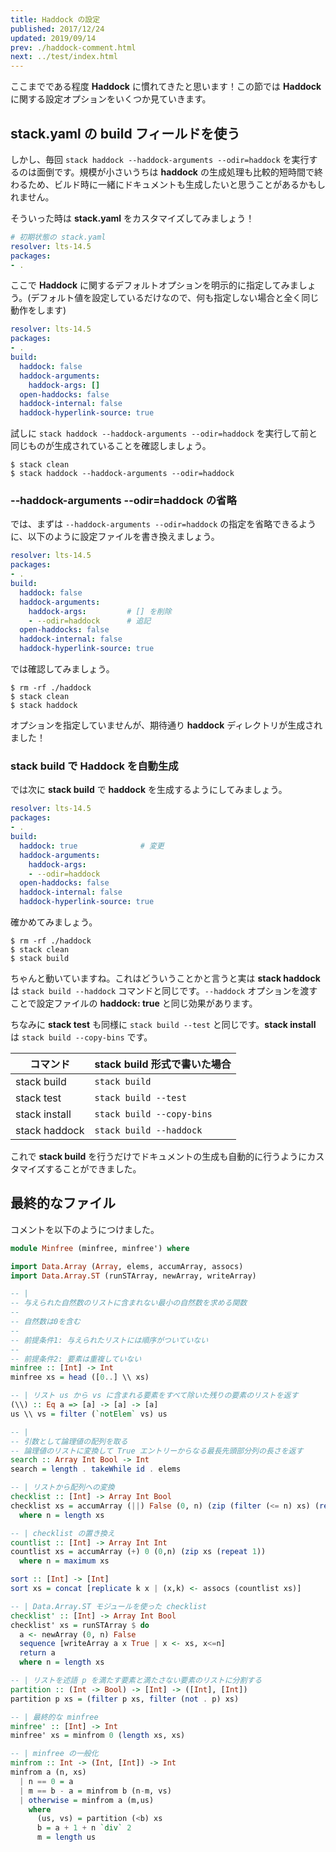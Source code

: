 ```yaml
---
title: Haddock の設定
published: 2017/12/24
updated: 2019/09/14
prev: ./haddock-comment.html
next: ../test/index.html
---
```


ここまでである程度 **Haddock** に慣れてきたと思います！この節では **Haddock** に関する設定オプションをいくつか見ていきます。

## stack.yaml の build フィールドを使う

しかし、毎回 `stack haddock --haddock-arguments --odir=haddock` を実行するのは面倒です。規模が小さいうちは **haddock** の生成処理も比較的短時間で終わるため、ビルド時に一緒にドキュメントも生成したいと思うことがあるかもしれません。

そういった時は **stack.yaml** をカスタマイズしてみましょう！

```yaml
# 初期状態の stack.yaml
resolver: lts-14.5
packages:
- .
```

ここで **Haddock** に関するデフォルトオプションを明示的に指定してみましょう。(デフォルト値を設定しているだけなので、何も指定しない場合と全く同じ動作をします)

```yaml:stack.yaml
resolver: lts-14.5
packages:
- .
build:
  haddock: false
  haddock-arguments:
    haddock-args: []
  open-haddocks: false
  haddock-internal: false
  haddock-hyperlink-source: true
```

試しに `stack haddock --haddock-arguments --odir=haddock` を実行して前と同じものが生成されていることを確認しましょう。

```shell-session
$ stack clean
$ stack haddock --haddock-arguments --odir=haddock
```

### --haddock-arguments --odir=haddock の省略

では、まずは `--haddock-arguments --odir=haddock` の指定を省略できるように、以下のように設定ファイルを書き換えましょう。

```yaml
resolver: lts-14.5
packages:
- .
build:
  haddock: false
  haddock-arguments:
    haddock-args:         # [] を削除
    - --odir=haddock      # 追記
  open-haddocks: false
  haddock-internal: false
  haddock-hyperlink-source: true
```

では確認してみましょう。

```shell-session
$ rm -rf ./haddock
$ stack clean
$ stack haddock
```

オプションを指定していませんが、期待通り **haddock** ディレクトリが生成されました！

### stack build で Haddock を自動生成

では次に **stack build** で **haddock** を生成するようにしてみましょう。

```yaml:stack.yaml
resolver: lts-14.5
packages:
- .
build:
  haddock: true              # 変更
  haddock-arguments:
    haddock-args:
    - --odir=haddock
  open-haddocks: false
  haddock-internal: false
  haddock-hyperlink-source: true
```

確かめてみましょう。

```shell-session
$ rm -rf ./haddock
$ stack clean
$ stack build
```

ちゃんと動いていますね。これはどういうことかと言うと実は **stack haddock** は `stack build --haddock` コマンドと同じです。`--haddock` オプションを渡すことで設定ファイルの **haddock: true** と同じ効果があります。

ちなみに **stack test** も同様に `stack build --test` と同じです。**stack install** は `stack build --copy-bins` です。

コマンド | stack build 形式で書いた場合
--------|--------------------------
stack build | `stack build`
stack test | `stack build --test`
stack install | `stack build --copy-bins`
stack haddock | `stack build --haddock`

これで **stack build** を行うだけでドキュメントの生成も自動的に行うようにカスタマイズすることができました。

## 最終的なファイル

コメントを以下のようにつけました。

```haskell
module Minfree (minfree, minfree') where

import Data.Array (Array, elems, accumArray, assocs)
import Data.Array.ST (runSTArray, newArray, writeArray)

-- |
-- 与えられた自然数のリストに含まれない最小の自然数を求める関数
--
-- 自然数は0を含む
--
-- 前提条件1: 与えられたリストには順序がついていない
--
-- 前提条件2: 要素は重複していない
minfree :: [Int] -> Int
minfree xs = head ([0..] \\ xs)

-- | リスト us から vs に含まれる要素をすべて除いた残りの要素のリストを返す
(\\) :: Eq a => [a] -> [a] -> [a]
us \\ vs = filter (`notElem` vs) us

-- |
-- 引数として論理値の配列を取る
-- 論理値のリストに変換して True エントリーからなる最長先頭部分列の長さを返す
search :: Array Int Bool -> Int
search = length . takeWhile id . elems

-- | リストから配列への変換
checklist :: [Int] -> Array Int Bool
checklist xs = accumArray (||) False (0, n) (zip (filter (<= n) xs) (repeat True))
  where n = length xs

-- | checklist の置き換え
countlist :: [Int] -> Array Int Int
countlist xs = accumArray (+) 0 (0,n) (zip xs (repeat 1))
  where n = maximum xs

sort :: [Int] -> [Int]
sort xs = concat [replicate k x | (x,k) <- assocs (countlist xs)]

-- | Data.Array.ST モジュールを使った checklist
checklist' :: [Int] -> Array Int Bool
checklist' xs = runSTArray $ do
  a <- newArray (0, n) False
  sequence [writeArray a x True | x <- xs, x<=n]
  return a
  where n = length xs

-- | リストを述語 p を満たす要素と満たさない要素のリストに分割する
partition :: (Int -> Bool) -> [Int] -> ([Int], [Int])
partition p xs = (filter p xs, filter (not . p) xs)

-- | 最終的な minfree
minfree' :: [Int] -> Int
minfree' xs = minfrom 0 (length xs, xs)

-- | minfree の一般化
minfrom :: Int -> (Int, [Int]) -> Int
minfrom a (n, xs)
  | n == 0 = a
  | m == b - a = minfrom b (n-m, vs)
  | otherwise = minfrom a (m,us)
    where
      (us, vs) = partition (<b) xs
      b = a + 1 + n `div` 2
      m = length us
```

